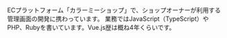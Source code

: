 ECプラットフォーム「カラーミーショップ」で、ショップオーナーが利用する管理画面の開発に携わっています。
業務ではJavaScript（TypeScript）やPHP、Rubyを書いています。Vue.js歴は概ね4年くらいです。